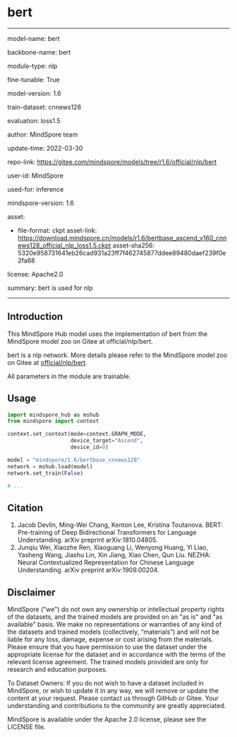 # bert

---

model-name: bert

backbone-name: bert

module-type: nlp

fine-tunable: True

model-version: 1.6

train-dataset: cnnews128

evaluation: loss1.5

author: MindSpore team

update-time: 2022-03-30

repo-link: <https://gitee.com/mindspore/models/tree/r1.6/official/nlp/bert>

user-id: MindSpore

used-for: inference

mindspore-version: 1.6

asset:

-
    file-format: ckpt
    asset-link: <https://download.mindspore.cn/models/r1.6/bertbase_ascend_v160_cnnews128_official_nlp_loss1.5.ckpt>
    asset-sha256: 5320e958731641eb26cad931a23ff7f462745877ddee89480daef239f0e2fa68

license: Apache2.0

summary: bert is used for nlp

---

## Introduction

This MindSpore Hub model uses the implementation of bert from the MindSpore model zoo on Gitee at official/nlp/bert.

bert is a nlp network. More details please refer to the MindSpore model zoo on Gitee at [official/nlp/bert](https://gitee.com/mindspore/models/blob/r1.6/official/nlp/bert/README.md).

All parameters in the module are trainable.

## Usage

```python
import mindspore_hub as mshub
from mindspore import context

context.set_context(mode=context.GRAPH_MODE,
                    device_target="Ascend",
                    device_id=0)

model = "mindspore/1.6/bertbase_cnnews128"
network = mshub.load(model)
network.set_train(False)

# ...
```

## Citation

1. Jacob Devlin, Ming-Wei Chang, Kenton Lee, Kristina Toutanova. BERT: Pre-training of Deep Bidirectional Transformers for Language Understanding. arXiv preprint arXiv:1810.04805.
2. Junqiu Wei, Xiaozhe Ren, Xiaoguang Li, Wenyong Huang, Yi Liao, Yasheng Wang, Jiashu Lin, Xin Jiang, Xiao Chen, Qun Liu. NEZHA: Neural Contextualized Representation for Chinese Language Understanding. arXiv preprint arXiv:1909.00204.

## Disclaimer

MindSpore ("we") do not own any ownership or intellectual property rights of the datasets, and the trained models are provided on an "as is" and "as available" basis. We make no representations or warranties of any kind of the datasets and trained models (collectively, “materials”) and will not be liable for any loss, damage, expense or cost arising from the materials. Please ensure that you have permission to use the dataset under the appropriate license for the dataset and in accordance with the terms of the relevant license agreement. The trained models provided are only for research and education purposes.

To Dataset Owners: If you do not wish to have a dataset included in MindSpore, or wish to update it in any way, we will remove or update the content at your request. Please contact us through GitHub or Gitee. Your understanding and contributions to the community are greatly appreciated.

MindSpore is available under the Apache 2.0 license, please see the LICENSE file.
